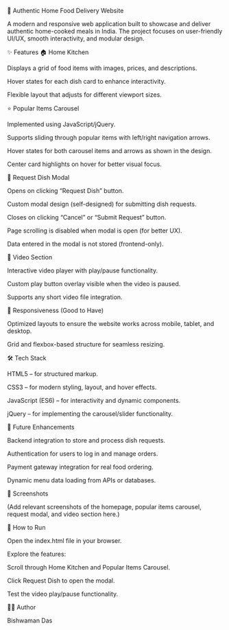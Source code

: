 🍴 Authentic Home Food Delivery Website

A modern and responsive web application built to showcase and deliver authentic home-cooked meals in India. The project focuses on user-friendly UI/UX, smooth interactivity, and modular design.

✨ Features
🏠 Home Kitchen

Displays a grid of food items with images, prices, and descriptions.

Hover states for each dish card to enhance interactivity.

Flexible layout that adjusts for different viewport sizes.

⭐ Popular Items Carousel

Implemented using JavaScript/jQuery.

Supports sliding through popular items with left/right navigation arrows.

Hover states for both carousel items and arrows as shown in the design.

Center card highlights on hover for better visual focus.

📩 Request Dish Modal

Opens on clicking “Request Dish” button.

Custom modal design (self-designed) for submitting dish requests.

Closes on clicking “Cancel” or “Submit Request” button.

Page scrolling is disabled when modal is open (for better UX).

Data entered in the modal is not stored (frontend-only).

🎥 Video Section

Interactive video player with play/pause functionality.

Custom play button overlay visible when the video is paused.

Supports any short video file integration.

📱 Responsiveness (Good to Have)

Optimized layouts to ensure the website works across mobile, tablet, and desktop.

Grid and flexbox-based structure for seamless resizing.

🛠️ Tech Stack

HTML5 – for structured markup.

CSS3 – for modern styling, layout, and hover effects.

JavaScript (ES6) – for interactivity and dynamic components.

jQuery – for implementing the carousel/slider functionality.

🎯 Future Enhancements

Backend integration to store and process dish requests.

Authentication for users to log in and manage orders.

Payment gateway integration for real food ordering.

Dynamic menu data loading from APIs or databases.

📸 Screenshots

(Add relevant screenshots of the homepage, popular items carousel, request modal, and video section here.)

🚀 How to Run


Open the index.html file in your browser.

Explore the features:

Scroll through Home Kitchen and Popular Items Carousel.

Click Request Dish to open the modal.

Test the video play/pause functionality.

👨‍💻 Author

Bishwaman Das
